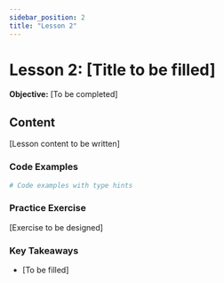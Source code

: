 ```yaml
---
sidebar_position: 2
title: "Lesson 2"
---
```


# Lesson 2: [Title to be filled]

**Objective:**
[To be completed]

## Content

[Lesson content to be written]

### Code Examples

```python
# Code examples with type hints
```

### Practice Exercise

[Exercise to be designed]

### Key Takeaways

- [To be filled]
